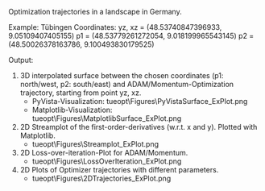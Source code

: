 Optimization trajectories in a landscape in Germany.

Example: Tübingen
Coordinates:
yz, xz = (48.53740847396933, 9.05109407405155)
p1 = (48.53779261272054, 9.018199965543145)
p2 = (48.50026378163786, 9.100493830179525)

Output:
1. 3D interpolated surface between the chosen coordinates (p1: north/west, p2: south/east) and ADAM/Momentum-Optimization trajectory, starting from point yz, xz. 
    - PyVista-Visualization: tueopt\Figures\PyVistaSurface_ExPlot.png
    - Matplotlib-Visualization: tueopt\Figures\MatplotlibSurface_ExPlot.png
2. 2D Streamplot of the first-order-derivatives (w.r.t. x and y). Plotted with Matplotlib.
    - tueopt\Figures\Streamplot_ExPlot.png
3. 2D Loss-over-iteration-Plot for ADAM/Momentum.
    - tueopt\Figures\LossOverIteration_ExPlot.png
4. 2D Plots of Optimizer trajectories with different parameters.
    - tueopt\Figures\2DTrajectories_ExPlot.png




